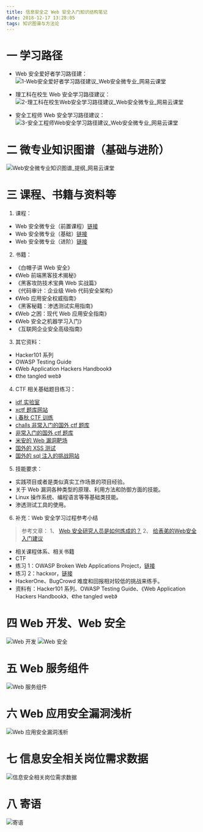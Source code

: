 ```yaml
---
title: 信息安全之 Web 安全入门知识结构笔记
date: 2018-12-17 13:28:05
tags: 知识图谱与方法论
---
```

# 一 学习路径
- Web 安全爱好者学习路径建：
![1-Web安全爱好者学习路径建议_Web安全微专业_网易云课堂](图0.PNG)

- 理工科在校生 Web 安全学习路径建议：
![2-理工科在校生Web安全学习路径建议_Web安全微专业_网易云课堂](图0-1.PNG)

- 安全工程师 Web 安全学习路径建议：
![3-安全工程师Web安全学习路径建议_Web安全微专业_网易云课堂](图0-2.PNG)

# 二 微专业知识图谱（基础与进阶）
![Web安全微专业知识图谱_提纲_网易云课堂](图0-3.PNG)

# 三 课程、书籍与资料等
1. 课程：
- Web 安全微专业（前置课程）[链接](https://study.163.com/course/introduction.htm?courseId=1003521035#/courseDetail?tab=1)
- Web 安全微专业（基础）[链接](https://mooc.study.163.com/smartSpec/detail/1001227001.htm?share=1&shareId=9305777)
- Web 安全微专业（进阶）[链接](https://mooc.study.163.com/smartSpec/detail/1001386007.htm?share=1&shareId=9305777)

2. 书籍：
- 《白帽子讲 Web 安全》
- 《Web 前端黑客技术揭秘》
- 《黑客攻防技术宝典 Web 实战篇》
- 《代码审计：企业级 Web 代码安全架构》
- 《Web 应用安全权威指南》
- 《黑客秘籍：渗透测试实用指南》
- 《Web 之困：现代 Web 应用安全指南》
- 《Web 安全之机器学习入门》
- 《互联网企业安全高级指南》

3. 其它资料：
- Hacker101 系列
- OWASP Testing Guide
- 《Web Application Hackers Handbook》
- 《the tangled web》

4. CTF 相关基础题目练习：
- [idf 实验室](http://ctf.idf.cn/)
- [xctf 题库网站](oj.xctf.org.cn/)
- [i 春秋 CTF 训练](https://www.ichunqiu.com/battalion)
- [challs 非常入门的国外 ctf 题库](www.wechall.net/)
- [非常入门的国外 ctf 题库](canyouhackit.it)
- [米安的 Web 漏洞靶场](ctf.moonsos.com/pentest/index.php)
- [国外的 XSS 测试](prompt.ml/0)
- [国外的 sql 注入的挑战网站](redtiger.labs.overthewire.org)

5. 技能要求：
- 实践项目或者是类似真实工作场景的项目经验。
- 关于 Web 漏洞各种类型的原理、利用方法和防御方面的技能。
- Linux 操作系统、编程语言等等基础类技能。
- 渗透测试工具的使用。

6. 补充：Web 安全学习过程参考小结
> 参考文章：
1、 [Web 安全研究人员是如何炼成的？](https://xz.aliyun.com/t/2358)
2、 [给表弟的Web安全入门建议](https://sosly.me/index.php/2017/07/17/studywebsec/)

- 相关课程体系、相关书籍
- CTF
- 练习 1：OWASP Broken Web Applications Project，[链接](https://www.owasp.org/index.php/OWASP_Broken_Web_Applications_Project)
- 练习 2：hackxor，[链接](https://hackxor.net/)
- HackerOne、BugCrowd 难度和回报相对较低的挑战来练手。
- 资料有：Hacker101 系列、OWASP Testing Guide、《Web Application Hackers Handbook》、《the tangled web》

# 四 Web 开发、Web 安全
![Web 开发](图1.PNG)
![Web 安全](图2.PNG)

# 五 Web 服务组件
![Web 服务组件](图3.PNG)

# 六 Web 应⽤安全漏洞浅析
![Web 应⽤安全漏洞浅析](图4.PNG)

# 七 信息安全相关岗位需求数据
![信息安全相关岗位需求数据](图5.PNG)

# 八 寄语
![寄语](图6.PNG)